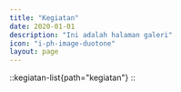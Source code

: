 ```yaml
---
title: "Kegiatan"
date: 2020-01-01
description: "Ini adalah halaman galeri"
icon: "i-ph-image-duotone"
layout: page
---
```


::kegiatan-list{path="kegiatan"}
::
